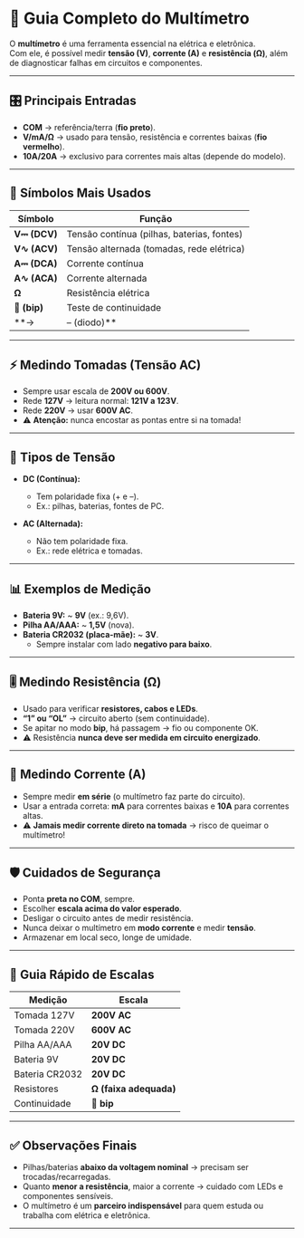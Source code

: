 # 🔧 Guia Completo do Multímetro

O **multímetro** é uma ferramenta essencial na elétrica e eletrônica.  
Com ele, é possível medir **tensão (V)**, **corrente (A)** e **resistência (Ω)**, além de diagnosticar falhas em circuitos e componentes.

---

## 🎛️ Principais Entradas

- **COM** → referência/terra (**fio preto**).  
- **V/mA/Ω** → usado para tensão, resistência e correntes baixas (**fio vermelho**).  
- **10A/20A** → exclusivo para correntes mais altas (depende do modelo).  

---

## 📖 Símbolos Mais Usados

| Símbolo | Função |
|---------|--------|
| **V⎓ (DCV)** | Tensão contínua (pilhas, baterias, fontes) |
| **V∿ (ACV)** | Tensão alternada (tomadas, rede elétrica) |
| **A⎓ (DCA)** | Corrente contínua |
| **A∿ (ACA)** | Corrente alternada |
| **Ω** | Resistência elétrica |
| **🔔 (bip)** | Teste de continuidade |
| **→|– (diodo)** | Teste de diodos e semicondutores |

---

## ⚡ Medindo Tomadas (Tensão AC)

- Sempre usar escala de **200V ou 600V**.  
- Rede **127V** → leitura normal: **121V a 123V**.  
- Rede **220V** → usar **600V AC**.  
- ⚠️ **Atenção:** nunca encostar as pontas entre si na tomada!  

---

## 🔋 Tipos de Tensão

- **DC (Contínua):**  
  - Tem polaridade fixa (+ e –).  
  - Ex.: pilhas, baterias, fontes de PC.  

- **AC (Alternada):**  
  - Não tem polaridade fixa.  
  - Ex.: rede elétrica e tomadas.  

---

## 📊 Exemplos de Medição

- **Bateria 9V:** ~ **9V** (ex.: 9,6V).  
- **Pilha AA/AAA:** ~ **1,5V** (nova).  
- **Bateria CR2032 (placa-mãe):** ~ **3V**.  
  - Sempre instalar com lado **negativo para baixo**.  

---

## 🎚️ Medindo Resistência (Ω)

- Usado para verificar **resistores, cabos e LEDs**.  
- **“1” ou “OL”** → circuito aberto (sem continuidade).  
- Se apitar no modo **bip**, há passagem → fio ou componente OK.  
- ⚠️ Resistência **nunca deve ser medida em circuito energizado**.  

---

## 🔌 Medindo Corrente (A)

- Sempre medir **em série** (o multímetro faz parte do circuito).  
- Usar a entrada correta: **mA** para correntes baixas e **10A** para correntes altas.  
- ⚠️ **Jamais medir corrente direto na tomada** → risco de queimar o multímetro!  

---

## 🛡️ Cuidados de Segurança

- Ponta **preta no COM**, sempre.  
- Escolher **escala acima do valor esperado**.  
- Desligar o circuito antes de medir resistência.  
- Nunca deixar o multímetro em **modo corrente** e medir **tensão**.  
- Armazenar em local seco, longe de umidade.  

---

## 📌 Guia Rápido de Escalas

| Medição | Escala |
|---------|--------|
| Tomada 127V | **200V AC** |
| Tomada 220V | **600V AC** |
| Pilha AA/AAA | **20V DC** |
| Bateria 9V | **20V DC** |
| Bateria CR2032 | **20V DC** |
| Resistores | **Ω (faixa adequada)** |
| Continuidade | **🔔 bip** |

---

## ✅ Observações Finais

- Pilhas/baterias **abaixo da voltagem nominal** → precisam ser trocadas/recarregadas.  
- Quanto **menor a resistência**, maior a corrente → cuidado com LEDs e componentes sensíveis.  
- O multímetro é um **parceiro indispensável** para quem estuda ou trabalha com elétrica e eletrônica.  

---
